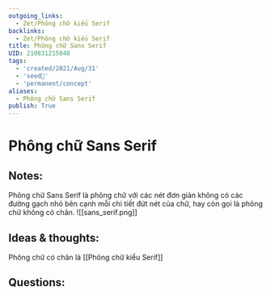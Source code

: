 ```yaml
---
outgoing_links:
  - Zet/Phông chữ kiểu Serif
backlinks:
  - Zet/Phông chữ kiểu Serif
title: Phông chữ Sans Serif
UID: 210831215048
tags:
  - 'created/2021/Aug/31'
  - 'seed🥜'
  - 'permanent/concept'
aliases:
  - Phông chữ Sans Serif
publish: True
---
```

# Phông chữ Sans Serif

## Notes:
Phông chữ Sans Serif là phông chữ với các nét đơn giản không có các đường gạch nhỏ bên cạnh mỗi chi tiết đứt nét của chữ, hay còn gọi là phông chữ không có chân.
![[sans_serif.png]]

## Ideas & thoughts:
Phông chữ có chân là [[Phông chữ kiểu Serif]]
## Questions:
